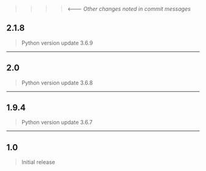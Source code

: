 >>>>  <--- *Other changes noted in commit messages*


2.1.8
---

>Python version update 3.6.9

--------------------------------------------

2.0
---

>Python version update 3.6.8

--------------------------------------------

1.9.4
---

>Python version update 3.6.7

--------------------------------------------

1.0
---

>Initial release
